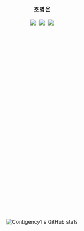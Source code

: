 <h3 align="center"><b>조영은</b></h3>
<div align="center">
  <img src="https://img.shields.io/badge/javascript-F7DF1E.svg?style=for-the-badge&logo=javascript&logoColor=20232a" />&nbsp
  <img src="https://img.shields.io/badge/typescript-007ACC.svg?style=for-the-badge&logo=typescript&logoColor=white" />&nbsp
  <img src="https://img.shields.io/badge/NestJS-000000.svg?style=for-the-badge&logo=NestJS&logoColor=E0234E" />
  <svg role="img" viewBox="0 0 24 24" xmlns="http://www.w3.org/2000/svg">

    
![Contigency1's GitHub stats](https://github-readme-stats.vercel.app/api?username=Contingency1&show_icons=true&theme=blue_navy)
</div>


<!--
**Contingency1/Contingency1** is a ✨ _special_ ✨ repository because its `README.md` (this file) appears on your GitHub profile.

Here are some ideas to get you started:

- 🔭 I’m currently working on ...
- 🌱 I’m currently learning ...
- 👯 I’m looking to collaborate on ...
- 🤔 I’m looking for help with ...
- 💬 Ask me about ...
- 📫 How to reach me: ...
- 😄 Pronouns: ...
- ⚡ Fun fact: ...
-->
